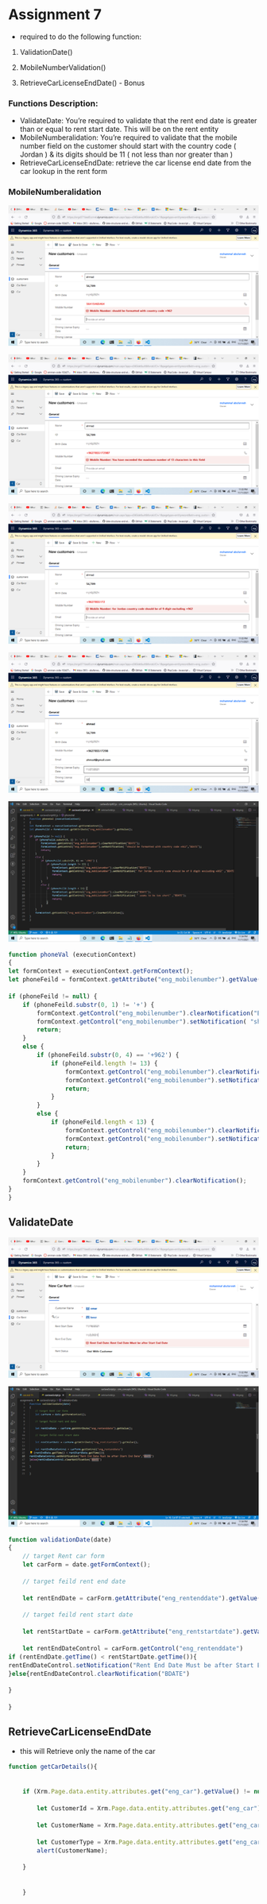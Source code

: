# Assignment 7

- required to do the following function:

1. ValidationDate()

2. MobileNumberValidation()

3. RetrieveCarLicenseEndDate() - Bonus


### Functions Description:

-  ValidateDate: You’re required to validate that the rent end date is greater than or equal to rent start date. This will be on the rent entity
-  MobileNumberalidation: You’re required to validate that the mobile number field on the customer should start with the country code ( Jordan ) & its digits should be 11 ( not less than nor greater than )
-  RetrieveCarLicenseEndDate: retrieve the car license end date from the car lookup in the rent form

### MobileNumberalidation


![104.png](../104.png)



![105.png](../105.png)

![106.png](../106.png)

![107.png](../107.png)

![108.png](../108.png)

```js
function phoneVal (executionContext)
{
let formContext = executionContext.getFormContext();
let phoneFeild = formContext.getAttribute("eng_mobilenumber").getValue();

if (phoneFeild != null) {
    if (phoneFeild.substr(0, 1) != '+') {
        formContext.getControl("eng_mobilenumber").clearNotification("BDATE");
        formContext.getControl("eng_mobilenumber").setNotification( "should be formatted with country code +962","BDATE");
        return;
    }
    else {
        if (phoneFeild.substr(0, 4) == '+962') {
            if (phoneFeild.length != 13) {
                formContext.getControl("eng_mobilenumber").clearNotification("BDATE");
                formContext.getControl("eng_mobilenumber").setNotification(" for Jordan country code should be of 9 digit excluding +962" ,"BDATE");
                return;
            }
        }
        else {
            if (phoneFeild.length < 13) {
                formContext.getControl("eng_mobilenumber").clearNotification("BDATE");
                formContext.getControl("eng_mobilenumber").setNotification( " seems to be too short" ,"BDATE");
                return;
            }
        }
    }
    formContext.getControl("eng_mobilenumber").clearNotification();
}
}
```
## ValidateDate

![103.png](../103.png)


![109.png](../109.png)

```js
function validationDate(date) 
{
    // target Rent car form
    let carForm = date.getFormContext();
    
    // target feild rent end date

    let rentEndDate = carForm.getAttribute("eng_rentenddate").getValue();

    // target feild rent start date 

    let rentStartDate = carForm.getAttribute("eng_rentstartdate").getValue();

    let rentEndDateControl = carForm.getControl("eng_rentenddate")
if (rentEndDate.getTime() < rentStartDate.getTime()){
rentEndDateControl.setNotification("Rent End Date Must be after Start End Date","BDATE")
}else{rentEndDateControl.clearNotification("BDATE")

}

}
```

## RetrieveCarLicenseEndDate

- this will Retrieve only the name of the car 


```js
function getCarDetails(){

    
    if (Xrm.Page.data.entity.attributes.get("eng_car").getValue() != null) {

        let CustomerId = Xrm.Page.data.entity.attributes.get("eng_car").getValue()[0].id;

        let CustomerName = Xrm.Page.data.entity.attributes.get("eng_car").getValue()[0].name;

        let CustomerType = Xrm.Page.data.entity.attributes.get("eng_car").getValue()[0].entityType;
        alert(CustomerName);

    }


    }
```